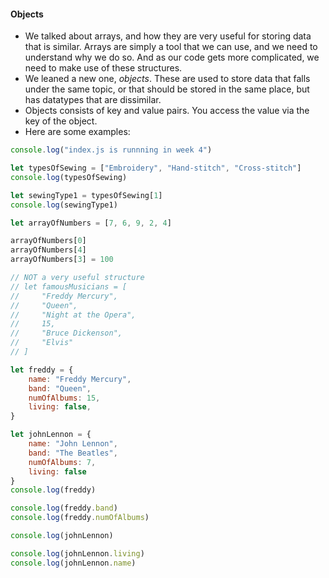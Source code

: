 #### Objects
- We talked about arrays, and how they are very useful for storing data that is similar. Arrays are simply a tool that we can use, and we need to understand why we do so. And as our code gets more complicated, we need to make use of these structures.
- We leaned a new one, _objects_. These are used to store data that falls under the same topic, or that should be stored in the same place, but has datatypes that are dissimilar.
- Objects consists of key and value pairs. You access the value via the key of the object.
- Here are some examples:
```js
console.log("index.js is runnning in week 4")

let typesOfSewing = ["Embroidery", "Hand-stitch", "Cross-stitch"]
console.log(typesOfSewing)

let sewingType1 = typesOfSewing[1]
console.log(sewingType1)

let arrayOfNumbers = [7, 6, 9, 2, 4]

arrayOfNumbers[0]
arrayOfNumbers[4]
arrayOfNumbers[3] = 100

// NOT a very useful structure
// let famousMusicians = [
//     "Freddy Mercury", 
//     "Queen", 
//     "Night at the Opera", 
//     15, 
//     "Bruce Dickenson", 
//     "Elvis"
// ]

let freddy = {
    name: "Freddy Mercury",
    band: "Queen",
    numOfAlbums: 15,
    living: false,
}

let johnLennon = {
    name: "John Lennon",
    band: "The Beatles",
    numOfAlbums: 7,
    living: false 
}
console.log(freddy)

console.log(freddy.band)
console.log(freddy.numOfAlbums)

console.log(johnLennon)

console.log(johnLennon.living)
console.log(johnLennon.name)
```
